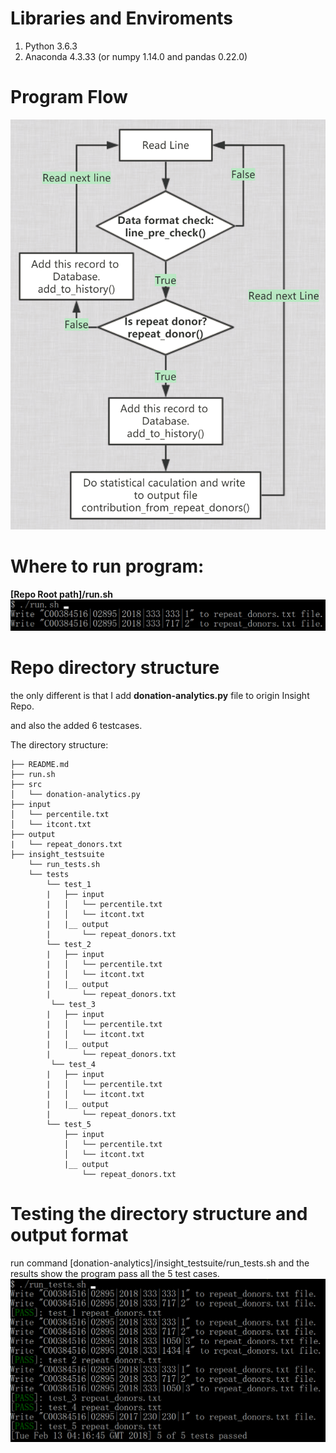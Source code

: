 
# Libraries and Enviroments
1. Python 3.6.3
2. Anaconda 4.3.33 (or numpy 1.14.0 and pandas 0.22.0)

# Program Flow
![Alt text](./src/pictures/program_flow.png)

# Where to run program:

**[Repo Root path]/run.sh**
![Alt text](./src/pictures/run.png)

# Repo directory structure

the only different is that I add **donation-analytics.py** file to origin Insight Repo.

and also the added 6 testcases.

The directory structure:

    ├── README.md 
    ├── run.sh
    ├── src
    │   └── donation-analytics.py
    ├── input
    │   └── percentile.txt
    │   └── itcont.txt
    ├── output
    |   └── repeat_donors.txt
    ├── insight_testsuite
        └── run_tests.sh
        └── tests
            └── test_1
            |   ├── input
            |   │   └── percentile.txt
            |   │   └── itcont.txt
            |   |__ output
            |       └── repeat_donors.txt
            └── test_2
            |   ├── input
            |   │   └── percentile.txt
            |   │   └── itcont.txt
            |   |__ output
            |       └── repeat_donors.txt            
             └── test_3
            |   ├── input
            |   │   └── percentile.txt
            |   │   └── itcont.txt
            |   |__ output
            |       └── repeat_donors.txt 
             └── test_4
            |   ├── input
            |   │   └── percentile.txt
            |   │   └── itcont.txt
            |   |__ output
            |       └── repeat_donors.txt 
            └── test_5
                ├── input
                │   └── percentile.txt
                │   └── itcont.txt
                |__ output
                    └── repeat_donors.txt                    
            
   
 # Testing the directory structure and output format
 
 run command  [donation-analytics]/insight_testsuite/run_tests.sh
 and the results show the program pass all the 5 test cases. 
 ![Alt text](./src/pictures/test_results.png)
  
 
